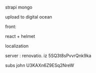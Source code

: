 strapi
mongo

upload to digital ocean

front: 

react  + helmet

localization

server : renovatio.
 iz
 5SQ3t8sPvvrQnk9ka

 subs
 john
 U3KAXn6Z9ESq2NreW